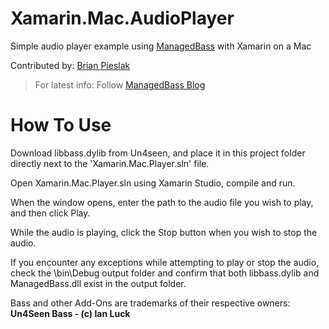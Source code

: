 # Xamarin.Mac.AudioPlayer

Simple audio player example using [ManagedBass](https://github.com/ManagedBass/ManagedBass) with Xamarin on a Mac

Contributed by: [Brian Pieslak](github.com/bpieslak)

> For latest info: Follow [ManagedBass Blog](https://managedbass.wordpress.com)

# How To Use

Download libbass.dylib from Un4seen, and place it in this project folder directly next to the 'Xamarin.Mac.Player.sln' file.

Open Xamarin.Mac.Player.sln using Xamarin Studio, compile and run.

When the window opens, enter the path to the audio file you wish to play, and then click Play.

While the audio is playing, click the Stop button when you wish to stop the audio.

If you encounter any exceptions while attempting to play or stop the audio, check the \bin\Debug output folder and confirm that both libbass.dylib and ManagedBass.dll exist in the output folder.




Bass and other Add-Ons are trademarks of their respective owners: **Un4Seen Bass - (c) Ian Luck**
